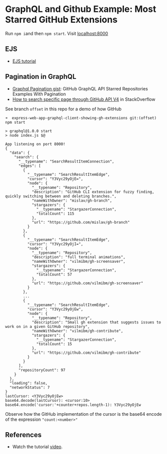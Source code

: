 # GraphQL and Github Example: Most Starred GitHub Extensions

Run `npm i`and then `npm start`. Visit <localhost:8000>

## EJS

* [EJS tutorial](https://www.digitalocean.com/community/tutorials/how-to-use-ejs-to-template-your-node-application)

## Pagination in GraphQL

* [Graphql Pagination gist](https://gist.github.com/obahareth/d974afa16ac84182abc293b306e25928): GitHub GraphQL API Starred Repositories Examples With Pagination
* [How to search specific page through GitHub API V4](https://stackoverflow.com/questions/64115904/how-to-search-specific-page-through-github-api-v4) in StackOverflow

See branch `offset` in this repo  for a demo of how GitHub

```
➜  express-web-app-graphql-client-showing-gh-extensions git:(offset) npm start

> graphql@1.0.0 start
> node index.js $@

App listening on port 8000!
{
  "data": {
    "search": {
      "__typename": "SearchResultItemConnection",
      "edges": [
        {
          "__typename": "SearchResultItemEdge",
          "cursor": "Y3Vyc29yOjE=",
          "node": {
            "__typename": "Repository",
            "description": "GitHub CLI extension for fuzzy finding, quickly switching between and deleting branches.",
            "nameWithOwner": "mislav/gh-branch",
            "stargazers": {
              "__typename": "StargazerConnection",
              "totalCount": 115
            },
            "url": "https://github.com/mislav/gh-branch"
          }
        },
        {
          "__typename": "SearchResultItemEdge",
          "cursor": "Y3Vyc29yOjI=",
          "node": {
            "__typename": "Repository",
            "description": "full terminal animations",
            "nameWithOwner": "vilmibm/gh-screensaver",
            "stargazers": {
              "__typename": "StargazerConnection",
              "totalCount": 57
            },
            "url": "https://github.com/vilmibm/gh-screensaver"
          }
        },
        ...
        {
          "__typename": "SearchResultItemEdge",
          "cursor": "Y3Vyc29yOjEw",
          "node": {
            "__typename": "Repository",
            "description": "Small gh extension that suggests issues to work on in a given GitHub repository",
            "nameWithOwner": "vilmibm/gh-contribute",
            "stargazers": {
              "__typename": "StargazerConnection",
              "totalCount": 15
            },
            "url": "https://github.com/vilmibm/gh-contribute"
          }
        }
      ],
      "repositoryCount": 97
    }
  },
  "loading": false,
  "networkStatus": 7
}
lastCursor: <Y3Vyc29yOjEw>
base64.decode(lastCursor): <cursor:10>
base64.encode('cursor:'+counter+repos.length-1): Y3Vyc29yOjEw
```

Observe how the GitHub implementation of the cursor is the base64 encode of the expression `"count:<number>"`

## References

* Watch the tutorial [video](https://youtu.be/YxgNZgOKBzQ).

